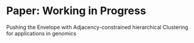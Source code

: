 # Paper: Working in Progress

Pushing the Envelope with Adjacency-constrained hierarchical Clustering for applications in genomics
